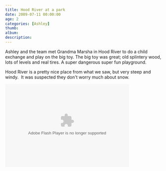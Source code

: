 ```yaml
---
title: Hood River at a park
date: 2009-07-11 00:00:00
age: 2
categories: [Ashley]
thumb: 
album: 
description: 
---
```

<p> Ashley and the team met Grandma Marsha in Hood River to do a child exchange and play on the big toy. The big toy was great; old splintery wood, lots of levels and real tires. A super dangerous super fun playground.</p>
<p>Hood River is a pretty nice place from what we saw, but very steep and windy.  It was suspected they don't worry much about snow.<br />
</p>
<p> <embed height="267" width="400" pluginspage="http://www.macromedia.com/go/getflashplayer" flashvars="host=picasaweb.google.com&amp;hl=en_US&amp;feat=flashalbum&amp;RGB=0x000000&amp;feed=http%3A%2F%2Fpicasaweb.google.com%2Fdata%2Ffeed%2Fapi%2Fuser%2Fwyseguys%2Falbumid%2F5361867335598655249%3Falt%3Drss%26kind%3Dphoto%26authkey%3DGv1sRgCMuSl6O--_r-sQE%26hl%3Den_US" src="http://picasaweb.google.com/s/c/bin/slideshow.swf" type="application/x-shockwave-flash" /></p>
